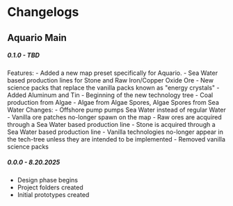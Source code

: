 # Changelogs

## Aquario Main
##### 0.1.0 - TBD
Features:
    - Added a new map preset specifically for Aquario.
    - Sea Water based production lines for Stone and Raw Iron/Copper Oxide Ore
    - New science packs that replace the vanilla packs known as "energy crystals"
    - Added Aluminum and Tin
    - Beginning of the new technology tree
    - Coal production from Algae
    - Algae from Algae Spores, Algae Spores from Sea Water
Changes:
    - Offshore pump pumps Sea Water instead of regular Water
    - Vanilla ore patches no-longer spawn on the map
    - Raw ores are acquired through a Sea Water based production line
    - Stone is acquired through a Sea Water based production line
    - Vanilla technologies no-longer appear in the tech-tree unless they are intended to be implemented
    - Removed vanilla science packs

##### 0.0.0 - 8.20.2025
- Design phase begins
- Project folders created
- Initial prototypes created